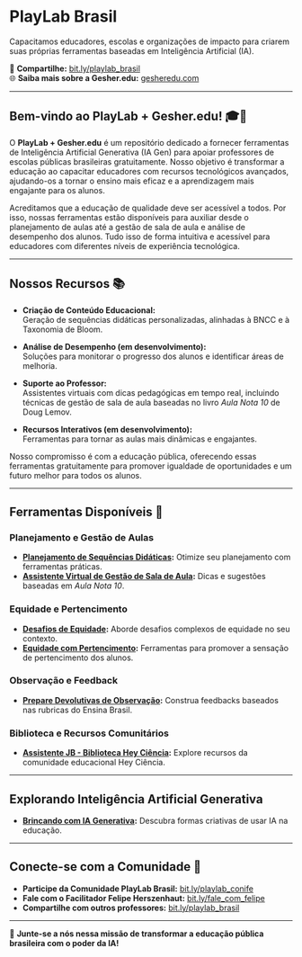 # PlayLab Brasil

Capacitamos educadores, escolas e organizações de impacto para criarem suas próprias ferramentas baseadas em Inteligência Artificial (IA).

📌 **Compartilhe:** [bit.ly/playlab_brasil](https://bit.ly/playlab_brasil)  
🌐 **Saiba mais sobre a Gesher.edu:** [gesheredu.com](https://www.gesheredu.com)

---

## Bem-vindo ao PlayLab + Gesher.edu! 🎓🤖

O **PlayLab + Gesher.edu** é um repositório dedicado a fornecer ferramentas de Inteligência Artificial Generativa (IA Gen) para apoiar professores de escolas públicas brasileiras gratuitamente. Nosso objetivo é transformar a educação ao capacitar educadores com recursos tecnológicos avançados, ajudando-os a tornar o ensino mais eficaz e a aprendizagem mais engajante para os alunos.

Acreditamos que a educação de qualidade deve ser acessível a todos. Por isso, nossas ferramentas estão disponíveis para auxiliar desde o planejamento de aulas até a gestão de sala de aula e análise de desempenho dos alunos. Tudo isso de forma intuitiva e acessível para educadores com diferentes níveis de experiência tecnológica.

---

## Nossos Recursos 📚

- **Criação de Conteúdo Educacional:**  
  Geração de sequências didáticas personalizadas, alinhadas à BNCC e à Taxonomia de Bloom.

- **Análise de Desempenho (em desenvolvimento):**  
  Soluções para monitorar o progresso dos alunos e identificar áreas de melhoria.

- **Suporte ao Professor:**  
  Assistentes virtuais com dicas pedagógicas em tempo real, incluindo técnicas de gestão de sala de aula baseadas no livro *Aula Nota 10* de Doug Lemov.

- **Recursos Interativos (em desenvolvimento):**  
  Ferramentas para tornar as aulas mais dinâmicas e engajantes.

Nosso compromisso é com a educação pública, oferecendo essas ferramentas gratuitamente para promover igualdade de oportunidades e um futuro melhor para todos os alunos.

---

## Ferramentas Disponíveis 🚀

### Planejamento e Gestão de Aulas
- **[Planejamento de Sequências Didáticas](https://bit.ly/planeje_mais_rapido_e_melhor):** Otimize seu planejamento com ferramentas práticas.  
- **[Assistente Virtual de Gestão de Sala de Aula](https://bit.ly/aula_nota10):** Dicas e sugestões baseadas em *Aula Nota 10*.

### Equidade e Pertencimento
- **[Desafios de Equidade](https://bit.ly/desafio_equidade):** Aborde desafios complexos de equidade no seu contexto.  
- **[Equidade com Pertencimento](https://bit.ly/equidade_pertencimento):** Ferramentas para promover a sensação de pertencimento dos alunos.

### Observação e Feedback
- **[Prepare Devolutivas de Observação](https://bit.ly/prepare_boas_cois):** Construa feedbacks baseados nas rubricas do Ensina Brasil.  

### Biblioteca e Recursos Comunitários
- **[Assistente JB - Biblioteca Hey Ciência](https://bit.ly/assitente_heyciencia):** Explore recursos da comunidade educacional Hey Ciência.

---

## Explorando Inteligência Artificial Generativa
- **[Brincando com IA Generativa](https://www.notion.so/Brincando-com-Intelig-ncia-Artifical-Generativa-29bf46e50fa84298ac162725f9d61a93):** Descubra formas criativas de usar IA na educação.

---

## Conecte-se com a Comunidade 🌟
- **Participe da Comunidade PlayLab Brasil:** [bit.ly/playlab_conife](https://bit.ly/playlab_conife)  
- **Fale com o Facilitador Felipe Herszenhaut:** [bit.ly/fale_com_felipe](https://bit.ly/fale_com_felipe)  
- **Compartilhe com outros professores:** [bit.ly/playlab_brasil](https://bit.ly/playlab_brasil)

---

🎉 **Junte-se a nós nessa missão de transformar a educação pública brasileira com o poder da IA!**
